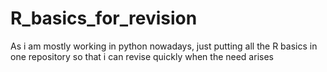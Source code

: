 # R_basics_for_revision
As i am mostly working in python nowadays, just putting all the R basics in one repository so that i can revise quickly when the need arises
